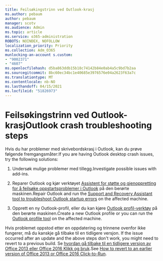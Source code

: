 ```yaml
---
title: Feilsøkingstrinn ved Outlook-krasj
ms.author: pebaum
author: pebaum
manager: scotv
ms.audience: Admin
ms.topic: article
ms.service: o365-administration
ROBOTS: NOINDEX, NOFOLLOW
localization_priority: Priority
ms.collection: Adm_O365
munlocking-an-account s.custom:
- "9002371"
- "4607"
ms.openlocfilehash: d5ba863ddb15b18c74142b84e0ab4a5c9bd7b2aa
ms.sourcegitcommit: 8bc60ec34bc1e40685e3976576e04a2623f63a7c
ms.translationtype: MT
ms.contentlocale: nb-NO
ms.lasthandoff: 04/15/2021
ms.locfileid: "51826973"
---
```

# <a name="outlook-crash-troubleshooting-steps"></a><span data-ttu-id="6e60b-102">Feilsøkingstrinn ved Outlook-krasj</span><span class="sxs-lookup"><span data-stu-id="6e60b-102">Outlook crash troubleshooting steps</span></span>

<span data-ttu-id="6e60b-103">Hvis du har problemer med skrivebordskrasj i Outlook, kan du prøve følgende fremgangsmåter:</span><span class="sxs-lookup"><span data-stu-id="6e60b-103">If you are having Outlook desktop crash issues, try the following solutions:</span></span>

1. <span data-ttu-id="6e60b-104">Undersøk mulige problemer med tillegg.</span><span class="sxs-lookup"><span data-stu-id="6e60b-104">Investigate possible issues with add-ins.</span></span>

2. <span data-ttu-id="6e60b-105">Reparer Outlook og kjør verktøyet [Assistent for støtte og gjenoppretting for å feilsøke oppstartsproblemer i Outlook](https://aka.ms/SaRA-OutlookWontStart) på den berørte maskinen.</span><span class="sxs-lookup"><span data-stu-id="6e60b-105">Repair Outlook and run the [Support and Recovery Assistant tool to troubleshoot Outlook startup errors](https://aka.ms/SaRA-OutlookWontStart) on the affected machine.</span></span>

3. <span data-ttu-id="6e60b-106">Opprett en ny Outlook-profil, eller du kan kjøre [Outlook profil-verktøy](https://aka.ms/SaRA-OutlookSetupProfile) på den berørte maskinen.</span><span class="sxs-lookup"><span data-stu-id="6e60b-106">Create a new Outlook profile or you can run the [Outlook profile tool](https://aka.ms/SaRA-OutlookSetupProfile) on the affected machine.</span></span>

<span data-ttu-id="6e60b-107">Hvis problemet oppstod etter en oppdatering og trinnene ovenfor ikke fungerer, må du kanskje gå tilbake til en tidligere versjon. </span><span class="sxs-lookup"><span data-stu-id="6e60b-107">If the issue occurred after an update and the above steps don't work, you might need to revert to a previous build.</span></span> <span data-ttu-id="6e60b-108">Se [hvordan gå tilbake til en tidligere versjon av Office 2013 eller Office 2016 Klikk og bruk](https://support.microsoft.com/help/2770432).</span><span class="sxs-lookup"><span data-stu-id="6e60b-108">See [How to revert to an earlier version of Office 2013 or Office 2016 Click-to-Run](https://support.microsoft.com/help/2770432).</span></span>
